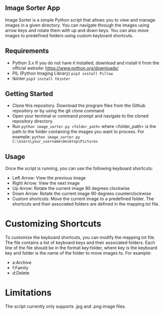 ## Image Sorter App

Image Sorter is a simple Python script that allows you to view and manage images in a given directory. You can navigate through the images using arrow keys and rotate them with up and down keys. You can also move images to predefined folders using custom keyboard shortcuts.

## Requirements

- Python 3.x If you do not have it installed, download and install it from the official website: https://www.python.org/downloads/
- PIL (Python Imaging Library) `pip3 install Pillow`
- tkinter `pip3 install tkinter`

## Getting Started

- Clone this repository. Download the program files from the Github repository or by using the git clone command
- Open your terminal or command prompt and navigate to the cloned repository directory.
- Run `python image_sorter.py <folder_path>` where <folder_path> is the path to the folder containing the images you want to process. For example: `python image_sorter.py C:\Users\your_username\Desktop\Pictures`

## Usage

Once the script is running, you can use the following keyboard shortcuts:

- Left Arrow: View the previous image
- Right Arrow: View the next image
- Up Arrow: Rotate the current image 90 degrees clockwise
- Down Arrow: Rotate the current image 90 degrees counterclockwise
- Custom shortcuts: Move the current image to a predefined folder. The shortcuts and their associated folders are defined in the mapping.txt file.

# Customizing Shortcuts

To customize the keyboard shortcuts, you can modify the mapping.txt file. The file contains a list of keyboard keys and their associated folders. Each line of the file should be in the format key:folder, where key is the keyboard key and folder is the name of the folder to move images to. For example:

- a:Archive
- f:Family
- d:Delete

# Limitations

The script currently only supports .jpg and .png image files.
